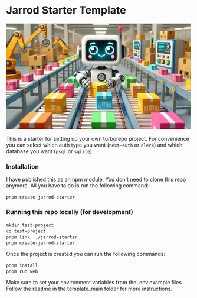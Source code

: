 # Jarrod Starter Template

<img src="robot-helper.jpg" width="500" height="auto" alt="Turbo Repo starter"  />



This is a starter for setting up your own turborepo project.
For convenience you can select which auth type you want (`next-auth` or `clerk`) and which database you want (`psql` or `sqlite`).

### Installation

I have published this as an npm module. You don't need to clone this repo anymore. 
All you have to do is run the following command:

```
pnpm create jarrod-starter
```

### Running this repo locally (for development)

```
mkdir test-project
cd test-project
pnpm link ../jarrod-starter
pnpm create-jarrod-starter
```

Once the project is created you can run the following commands:

```
pnpm install
pnpm run web
```

Make sure to set your environment variables from the .env.example files.
Follow the readme in the template_main folder for more instructions.
